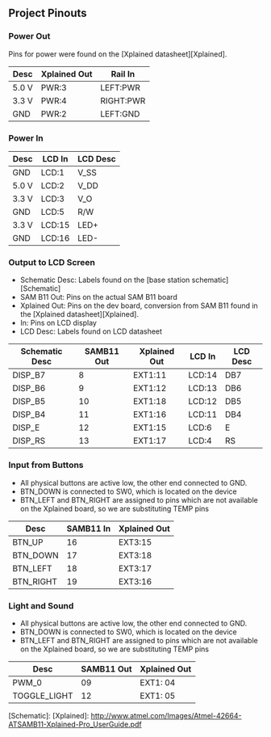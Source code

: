 ## Project Pinouts

### Power Out

Pins for power were found on the [Xplained datasheet][Xplained].

| Desc  | Xplained Out | Rail In   |
|-------|--------------|-----------|
| 5.0 V | PWR:3        | LEFT:PWR  |
| 3.3 V | PWR:4        | RIGHT:PWR |
| GND   | PWR:2        | LEFT:GND  |

### Power In

| Desc  | LCD In | LCD Desc |
|-------|--------|----------|
| GND   | LCD:1  | V_SS     |
| 5.0 V | LCD:2  | V_DD     |
| 3.3 V | LCD:3  | V_O      |
| GND   | LCD:5  | R/W      |
| 3.3 V | LCD:15 | LED+     |
| GND   | LCD:16 | LED-     |

### Output to LCD Screen

- Schematic Desc: Labels found on the [base station schematic][Schematic]
- SAM B11 Out: Pins on the actual SAM B11 board
- Xplained Out: Pins on the dev board, conversion from SAM B11 found in the [Xplained datasheet][Xplained].
- In: Pins on LCD display
- LCD Desc: Labels found on LCD datasheet

| Schematic Desc | SAMB11 Out | Xplained Out | LCD In | LCD Desc |
|----------------|------------|--------------|--------|----------|
| DISP_B7        | 8          | EXT1:11      | LCD:14 | DB7      |
| DISP_B6        | 9          | EXT1:12      | LCD:13 | DB6      |
| DISP_B5        | 10         | EXT1:18      | LCD:12 | DB5      |
| DISP_B4        | 11         | EXT1:16      | LCD:11 | DB4      |
| DISP_E         | 12         | EXT1:15      | LCD:6  | E        |
| DISP_RS        | 13         | EXT1:17      | LCD:4  | RS       |

### Input from Buttons

- All physical buttons are active low, the other end connected to GND.
- BTN_DOWN is connected to SW0, which is located on the device
- BTN_LEFT and BTN_RIGHT are assigned to pins which are not available on the Xplained board, so we are substituting TEMP pins

| Desc           | SAMB11 In | Xplained Out |
|----------------|-----------|--------------|
| BTN_UP         | 16        | EXT3:15      |
| BTN_DOWN       | 17        | EXT3:18      |
| BTN_LEFT       | 18        | EXT3:17      |
| BTN_RIGHT      | 19        | EXT3:16      |

### Light and Sound

- All physical buttons are active low, the other end connected to GND.
- BTN_DOWN is connected to SW0, which is located on the device
- BTN_LEFT and BTN_RIGHT are assigned to pins which are not available on the Xplained board, so we are substituting TEMP pins

| Desc           | SAMB11 Out | Xplained Out |
|----------------|------------|--------------|
| PWM_0       	 | 09         | EXT1: 04     | //TODO layout fix later
| TOGGLE_LIGHT   | 12         | EXT1: 05     | //TODO layout fix later

[Schematic]:
[Xplained]: http://www.atmel.com/Images/Atmel-42664-ATSAMB11-Xplained-Pro_UserGuide.pdf
